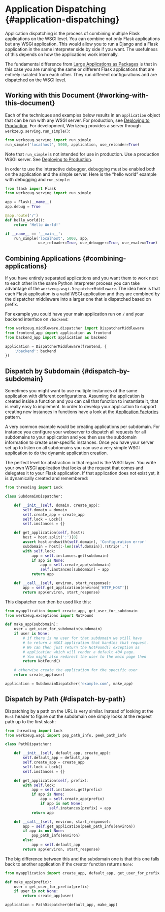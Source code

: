 # Application Dispatching {#application-dispatching}

Application dispatching is the process of combining multiple Flask applications on the WSGI level. You can combine not only Flask applications but any WSGI application. This would allow you to run a Django and a Flask application in the same interpreter side by side if you want. The usefulness of this depends on how the applications work internally.

The fundamental difference from [Large Applications as Packages](/python/flask/user_guide/pattern/large_app#large-applications-as-packages) is that in this case you are running the same or different Flask applications that are entirely isolated from each other. They run different configurations and are dispatched on the WSGI level.

## Working with this Document {#working-with-this-document}

Each of the techniques and examples below results in an `application` object that can be run with any WSGI server. For production, see [Deploying to Production](/python/flask/user_guide/deploy#deploying-to-production). For development, Werkzeug provides a server through `werkzeug.serving.run_simple()`:

```python
from werkzeug.serving import run_simple
run_simple('localhost', 5000, application, use_reloader=True)
```

Note that `run_simple` is not intended for use in production. Use a production WSGI server. See [Deploying to Production](/python/flask/user_guide/deploy#deploying-to-production).

In order to use the interactive debugger, debugging must be enabled both on the application and the simple server. Here is the “hello world” example with debugging and `run_simple`:

```python
from flask import Flask
from werkzeug.serving import run_simple

app = Flask(__name__)
app.debug = True

@app.route('/')
def hello_world():
    return 'Hello World!'

if __name__ == '__main__':
    run_simple('localhost', 5000, app,
               use_reloader=True, use_debugger=True, use_evalex=True)
```

## Combining Applications {#combining-applications}

If you have entirely separated applications and you want them to work next to each other in the same Python interpreter process you can take advantage of the `werkzeug.wsgi.DispatcherMiddleware`. The idea here is that each Flask application is a valid WSGI application and they are combined by the dispatcher middleware into a larger one that is dispatched based on prefix.

For example you could have your main application run on `/` and your backend interface on `/backend`:

```python
from werkzeug.middleware.dispatcher import DispatcherMiddleware
from frontend_app import application as frontend
from backend_app import application as backend

application = DispatcherMiddleware(frontend, {
    '/backend': backend
})
```

## Dispatch by Subdomain {#dispatch-by-subdomain}

Sometimes you might want to use multiple instances of the same application with different configurations. Assuming the application is created inside a function and you can call that function to instantiate it, that is really easy to implement. In order to develop your application to support creating new instances in functions have a look at the [Application Factories](/python/flask/user_guide/pattern/app_factories#application-factories) pattern.

A very common example would be creating applications per subdomain. For instance you configure your webserver to dispatch all requests for all subdomains to your application and you then use the subdomain information to create user-specific instances. Once you have your server set up to listen on all subdomains you can use a very simple WSGI application to do the dynamic application creation.

The perfect level for abstraction in that regard is the WSGI layer. You write your own WSGI application that looks at the request that comes and delegates it to your Flask application. If that application does not exist yet, it is dynamically created and remembered:

```python
from threading import Lock

class SubdomainDispatcher:

    def __init__(self, domain, create_app):
        self.domain = domain
        self.create_app = create_app
        self.lock = Lock()
        self.instances = {}

    def get_application(self, host):
        host = host.split(':')[0]
        assert host.endswith(self.domain), 'Configuration error'
        subdomain = host[:-len(self.domain)].rstrip('.')
        with self.lock:
            app = self.instances.get(subdomain)
            if app is None:
                app = self.create_app(subdomain)
                self.instances[subdomain] = app
            return app

    def __call__(self, environ, start_response):
        app = self.get_application(environ['HTTP_HOST'])
        return app(environ, start_response)
```

This dispatcher can then be used like this:

```python
from myapplication import create_app, get_user_for_subdomain
from werkzeug.exceptions import NotFound

def make_app(subdomain):
    user = get_user_for_subdomain(subdomain)
    if user is None:
        # if there is no user for that subdomain we still have
        # to return a WSGI application that handles that request.
        # We can then just return the NotFound() exception as
        # application which will render a default 404 page.
        # You might also redirect the user to the main page then
        return NotFound()

    # otherwise create the application for the specific user
    return create_app(user)

application = SubdomainDispatcher('example.com', make_app)
```

## Dispatch by Path {#dispatch-by-path}

Dispatching by a path on the URL is very similar. Instead of looking at the `Host` header to figure out the subdomain one simply looks at the request path up to the first slash:

```python
from threading import Lock
from werkzeug.wsgi import pop_path_info, peek_path_info

class PathDispatcher:

    def __init__(self, default_app, create_app):
        self.default_app = default_app
        self.create_app = create_app
        self.lock = Lock()
        self.instances = {}

    def get_application(self, prefix):
        with self.lock:
            app = self.instances.get(prefix)
            if app is None:
                app = self.create_app(prefix)
                if app is not None:
                    self.instances[prefix] = app
            return app

    def __call__(self, environ, start_response):
        app = self.get_application(peek_path_info(environ))
        if app is not None:
            pop_path_info(environ)
        else:
            app = self.default_app
        return app(environ, start_response)
```

The big difference between this and the subdomain one is that this one falls back to another application if the creator function returns `None`:

```python
from myapplication import create_app, default_app, get_user_for_prefix

def make_app(prefix):
    user = get_user_for_prefix(prefix)
    if user is not None:
        return create_app(user)

application = PathDispatcher(default_app, make_app)
```
